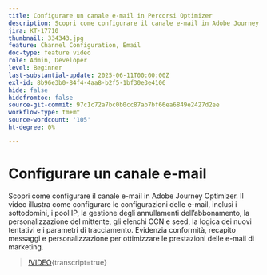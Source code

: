 ```yaml
---
title: Configurare un canale e-mail in Percorsi Optimizer
description: Scopri come configurare il canale e-mail in Adobe Journey Optimizer. Il video illustra come configurare le configurazioni delle e-mail, inclusi i sottodomini, i pool IP, la gestione degli annullamenti dell’abbonamento, la personalizzazione del mittente, gli elenchi CCN e seed, la logica dei nuovi tentativi e i parametri di tracciamento. Evidenzia conformità, recapito messaggi e personalizzazione per ottimizzare le prestazioni delle e-mail di marketing.
jira: KT-17710
thumbnail: 334343.jpg
feature: Channel Configuration, Email
doc-type: feature video
role: Admin, Developer
level: Beginner
last-substantial-update: 2025-06-11T00:00:00Z
exl-id: 8b96e3b0-84f4-4aa8-b2f5-1bf30e3e4106
hide: false
hidefromtoc: false
source-git-commit: 97c1c72a7bc0b0cc87ab7bf66ea6849e2427d2ee
workflow-type: tm+mt
source-wordcount: '105'
ht-degree: 0%

---
```


# Configurare un canale e-mail

Scopri come configurare il canale e-mail in Adobe Journey Optimizer. Il video illustra come configurare le configurazioni delle e-mail, inclusi i sottodomini, i pool IP, la gestione degli annullamenti dell’abbonamento, la personalizzazione del mittente, gli elenchi CCN e seed, la logica dei nuovi tentativi e i parametri di tracciamento. Evidenzia conformità, recapito messaggi e personalizzazione per ottimizzare le prestazioni delle e-mail di marketing.

>[!VIDEO](https://video.tv.adobe.com/v/334343?quality=12&learn=on){transcript=true}
